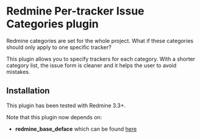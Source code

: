 Redmine Per-tracker Issue Categories plugin
=======================

Redmine categories are set for the whole project. What if these categories should only apply to one specific tracker?

This plugin allows you to specify trackers for each category.
With a shorter category list, the issue form is cleaner and it helps the user to avoid mistakes.

Installation
------------

This plugin has been tested with Redmine 3.3+.

Note that this plugin now depends on:

* **redmine_base_deface** which can be found [here](https://github.com/jbbarth/redmine_base_deface)
